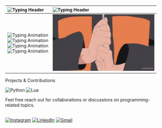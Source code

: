 <!-- Information -->

| <div align="left"><img src="https://readme-typing-svg.demolab.com?font=Geist+Mono&weight=600&size=24&duration=2000&pause=500&color=FFFFFF&width=360&lines=DEVELOPMENT+ENVIRONMENT" alt="Typing Header"></div> | <div align="left"><img src="https://readme-typing-svg.demolab.com?font=Geist+Mono&weight=600&size=24&duration=2000&pause=500&color=FFFFFF&width=200&lines=WORKFLOW" alt="Typing Header"></div> |
|----------------------------------------------------------------|----------------------------------------------------------|
| <div align="left"><img src="https://readme-typing-svg.demolab.com?font=Geist+Mono&weight=530&size=23&duration=2100&pause=400&color=4285F4&width=360&lines=Linux" alt="Typing Animation"><br><img src="https://readme-typing-svg.demolab.com?font=Geist+Mono&weight=530&size=23&duration=2100&pause=400&color=EA4335&width=360&lines=i3wm" alt="Typing Animation"><br><img src="https://readme-typing-svg.demolab.com?font=Geist+Mono&weight=530&size=23&duration=2100&pause=400&color=FBBC05&width=360&lines=TMUX" alt="Typing Animation"><br><img src="https://readme-typing-svg.demolab.com?font=Geist+Mono&weight=530&size=23&duration=2100&pause=400&color=34A853&width=360&lines=Neovim" alt="Typing Animation"></div> | <div align="left"><img src="https://github.com/kayinsg/kayinsg/blob/main/img2.gif" width="325"></div> |

Projects & Contributions<br>
<p align="left">
  <img src="https://img.shields.io/badge/python-3670A0?style=for-the-badge&logo=python&logoColor=ffdd54" alt="Python">
  <img src="https://img.shields.io/badge/lua-%232C2D72.svg?style=for-the-badge&logo=lua&logoColor=white" alt="Lua">
</p>
Feel free reach out for collaborations or discussions on programming-related topics.<br><br>
<p align="left">
  <a href="https://www.instagram.com/kayinpepperr/"><img src="https://img.shields.io/badge/Instagram-%23E4405F.svg?style=for-the-badge&logo=Instagram&logoColor=white" alt="Instagram"></a>
  <a href="https://www.linkedin.com/in/kayin-gayle/"><img src="https://img.shields.io/badge/linkedin-%230077B5.svg?style=for-the-badge&logo=linkedin&logoColor=white" alt="LinkedIn"></a>
  <a href="kayin.gayle@gmail.com"><img src="https://img.shields.io/badge/Gmail-D14836?style=for-the-badge&logo=gmail&logoColor=white" alt="Gmail"></a>
</p>
